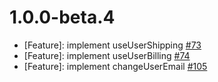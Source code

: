 # 1.0.0-beta.4

* [Feature]: implement useUserShipping [#73](https://github.com/vuestorefront/vendure/issues/73)
* [Feature]: implement useUserBilling [#74](https://github.com/vuestorefront/vendure/issues/74)
* [Feature]: implement changeUserEmail [#105](https://github.com/vuestorefront/vendure/issues/105)
